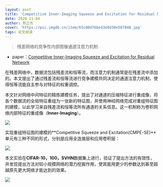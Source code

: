 ```yaml
---
layout: post
title: 'Competitive Inner-Imaging Squeeze and Excitation for Residual Network'
date: 2020-11-04
author: 郑之杰
cover: 'https://pic.imgdb.cn/item/63c00d76be43e0d30e587048.jpg'
tags: 论文阅读
---
```


> 残差网络的竞争性内部图像通道注意力机制.

- paper：[Competitive Inner-Imaging Squeeze and Excitation for Residual Network](https://arxiv.org/abs/1807.08920v4)

在残差网络中，数据流包括残差流和恒等流，而注意力机制通常是在残差流中添加的。本文提出了通过残差流和恒等流进行竞争建模共同决定的通道注意力机制，使得恒等流能自主参与对特征的权重调控。

本文针对网络中间特征的精炼建模任务，提出了对通道的压缩特征进行重成像，将各个数据流的全局特征重组为一张新的特征图，并使用神经网络完成对重组特征图的建模，以此学习来自残差流和恒等流所有通道的关系信息。这一机制称为卷积网络内部特征的重成像（**Inner-Imaging**）。

![](https://pic.imgdb.cn/item/63c00db5be43e0d30e58e019.jpg)

实现重组特征图的建模的**Competitive Squeeze and Excitation(CMPE-SE)**单元有三种不同的形式，分别是应用全连接层和应用卷积层：

![](https://pic.imgdb.cn/item/63c00e62be43e0d30e5a1e4b.jpg)

本文实验在**CIFAR-10，100，SVHN**数据集上进行，验证了提出方法的有效性，并发现提出方法对较小规模网络的潜力挖掘作用，使其能用更少的参数达到甚至超越原先更大网络才能达到的效果。

![](https://pic.imgdb.cn/item/63c00f16be43e0d30e5b2019.jpg)